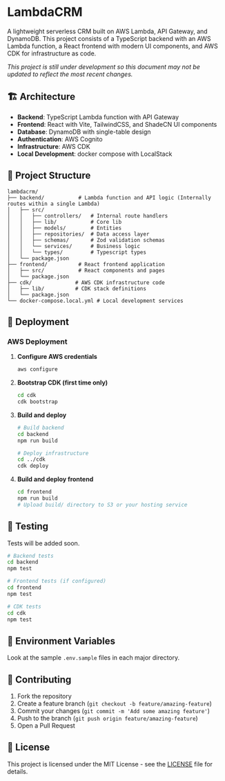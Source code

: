 # LambdaCRM

A lightweight serverless CRM built on AWS Lambda, API Gateway, and DynamoDB. This project consists of a TypeScript backend with an AWS Lambda function, a React frontend with modern UI components, and AWS CDK for infrastructure as code.

*This project is still under development so this document may not be updated to reflect the most recent changes.*

## 🏗️ Architecture

- **Backend**: TypeScript Lambda function with API Gateway
- **Frontend**: React with Vite, TailwindCSS, and ShadeCN UI components
- **Database**: DynamoDB with single-table design
- **Authentication**: AWS Cognito
- **Infrastructure**: AWS CDK
- **Local Development**: docker compose with LocalStack

## 📁 Project Structure

```
lambdacrm/
├── backend/           # Lambda function and API logic (Internally routes within a single Lambda)
│   ├── src/
│   │   ├── controllers/   # Internal route handlers
│   │   ├── lib/           # Core lib
│   │   ├── models/        # Entities
│   │   ├── repositories/  # Data access layer
│   │   ├── schemas/       # Zod validation schemas
│   │   └── services/      # Business logic
│   │   └── types/         # Typescript types
│   └── package.json
├── frontend/          # React frontend application
│   ├── src/           # React components and pages
│   └── package.json
├── cdk/              # AWS CDK infrastructure code
│   ├── lib/          # CDK stack definitions
│   └── package.json
└── docker-compose.local.yml # Local development services
```

## 🚀 Deployment

### AWS Deployment

1. **Configure AWS credentials**
   ```bash
   aws configure
   ```

2. **Bootstrap CDK (first time only)**
   ```bash
   cd cdk
   cdk bootstrap
   ```

3. **Build and deploy**
   ```bash
   # Build backend
   cd backend
   npm run build

   # Deploy infrastructure
   cd ../cdk
   cdk deploy
   ```

4. **Build and deploy frontend**
   ```bash
   cd frontend
   npm run build
   # Upload build/ directory to S3 or your hosting service
   ```

## 🧪 Testing

Tests will be added soon.

```bash
# Backend tests
cd backend
npm test

# Frontend tests (if configured)
cd frontend
npm test

# CDK tests
cd cdk
npm test
```

## 📝 Environment Variables

Look at the sample `.env.sample` files in each major directory.

## 🤝 Contributing

1. Fork the repository
2. Create a feature branch (`git checkout -b feature/amazing-feature`)
3. Commit your changes (`git commit -m 'Add some amazing feature'`)
4. Push to the branch (`git push origin feature/amazing-feature`)
5. Open a Pull Request

## 📄 License

This project is licensed under the MIT License - see the [LICENSE](LICENSE) file for details.
